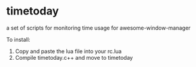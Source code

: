 # timetoday
a set of scripts for monitoring time usage for awesome-window-manager

To install:
1. Copy and paste the lua file into your rc.lua
2. Compile timetoday.c++ and move to timetoday
